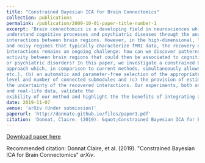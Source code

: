 ```yaml
---
title: "Constrained Bayesian ICA for Brain Connectomics"
collection: publications
permalink: /publication/2009-10-01-paper-title-number-1
excerpt: 'Brain connectomics is a developing field in neurosciences which strives to
understand cognitive processes and psychiatric diseases through the analysis of
interactions between brain regions. However, in the high-dimensional, low-sample,
and noisy regimes that typically characterize fMRI data, the recovery of such
interactions remains an ongoing challenge: how can we discover patterns of co-
activity between brain regions that could then be associated to cognitive processes
or psychiatric disorders? In this paper, we investigate a constrained Bayesian ICA
approach which, in comparison to current methods, simultaneously allows (a) the flexible integration of multiple sources of information (fMRI, DTI, anatomical,
etc.), (b) an automatic and parameter-free selection of the appropriate sparsity
level and number of connected submodules and (c) the provision of estimates on
the uncertainty of the recovered interactions. Our experiments, both on synthetic
and real-life data, validate the 
exibility of our method and highlight the the benefits of integrating anatomical information for connectome inference.'
date: 2019-11-07
venue: 'arXiv (Under submission)'
paperurl: 'http://donnate.github.io/files/paper1.pdf'
citation: 'Donnat, Claire. (2019). &quot;Constrained Bayesian ICA for Brain Connectomics 1.&quot; <i>arXiv</i>.'
---
```



[Download paper here](http://donnate.github.io/files/paper1.pdf)

Recommended citation: Donnat Claire, et al. (2019). "Constrained Bayesian ICA for Brain Connectomics" <i>arXiv</i>.
